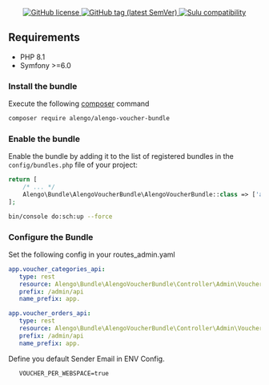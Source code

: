<p align="center">
    <a href="https://github.com/sulu/sulu/blob/master/LICENSE" target="_blank">
        <img src="https://img.shields.io/github/license/alengodev/alengoVoucherBundle?style=flat-square" alt="GitHub license">
    </a>
    <a href="https://github.com/sulu/sulu/releases" target="_blank">
        <img src="https://img.shields.io/github/v/tag/alengodev/alengoVoucherBundle?style=flat-square" alt="GitHub tag (latest SemVer)">
    </a> 
    <a href="https://github.com/sulu/sulu/releases" target="_blank">
        <img src="https://img.shields.io/badge/sulu%20compatibility-%3E=2.3-52b6ca.svg" alt="Sulu compatibility">
    </a>    
</p>

## Requirements

* PHP 8.1
* Symfony >=6.0

### Install the bundle

Execute the following [composer](https://getcomposer.org/) command

```bash
composer require alengo/alengo-voucher-bundle
```


### Enable the bundle

Enable the bundle by adding it to the list of registered bundles in the `config/bundles.php` file of your project:

 ```php
 return [
     /* ... */
     Alengo\Bundle\AlengoVoucherBundle\AlengoVoucherBundle::class => ['all' => true],
 ];
 ```

```bash
bin/console do:sch:up --force
```


### Configure the Bundle

Set the following config in your routes_admin.yaml

 ```yaml
app.voucher_categories_api:
    type: rest
    resource: Alengo\Bundle\AlengoVoucherBundle\Controller\Admin\VoucherCategoriesController
    prefix: /admin/api
    name_prefix: app.

app.voucher_orders_api:
    type: rest
    resource: Alengo\Bundle\AlengoVoucherBundle\Controller\Admin\VoucherOrdersController
    prefix: /admin/api
    name_prefix: app.
 ```

Define you default Sender Email in ENV Config.
 ```.dotenv
    VOUCHER_PER_WEBSPACE=true
 ```